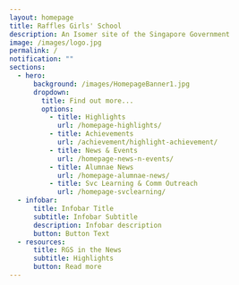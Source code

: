 ```yaml
---
layout: homepage
title: Raffles Girls' School
description: An Isomer site of the Singapore Government
image: /images/logo.jpg
permalink: /
notification: ""
sections:
  - hero:
      background: /images/HomepageBanner1.jpg
      dropdown:
        title: Find out more...
        options:
          - title: Highlights
            url: /homepage-highlights/
          - title: Achievements
            url: /achievement/highlight-achievement/
          - title: News & Events
            url: /homepage-news-n-events/
          - title: Alumnae News
            url: /homepage-alumnae-news/
          - title: Svc Learning & Comm Outreach
            url: /homepage-svclearning/
  - infobar:
      title: Infobar Title
      subtitle: Infobar Subtitle
      description: Infobar description
      button: Button Text
  - resources:
      title: RGS in the News
      subtitle: Highlights
      button: Read more
---
```

